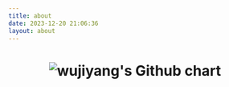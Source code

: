 ```yaml
---
title: about
date: 2023-12-20 21:06:36
layout: about
---
```


<h1 align="center"> <img src="http://ghchart.rshah.org/wujiyang" alt="wujiyang's Github chart" />